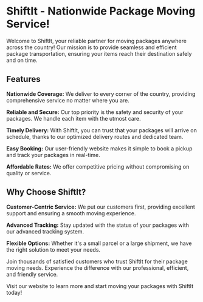 # ShiftIt - Nationwide Package Moving Service!

Welcome to ShiftIt, your reliable partner for moving packages anywhere across the country! Our mission is to provide seamless and efficient package transportation, ensuring your items reach their destination safely and on time.

## Features
**Nationwide Coverage:** We deliver to every corner of the country, providing comprehensive service no matter where you are. 

**Reliable and Secure:** Our top priority is the safety and security of your packages. We handle each item with the utmost care.

**Timely Delivery:** With ShiftIt, you can trust that your packages will arrive on schedule, thanks to our optimized delivery routes and dedicated team.

**Easy Booking:** Our user-friendly website makes it simple to book a pickup and track your packages in real-time.

**Affordable Rates:** We offer competitive pricing without compromising on quality or service.

## Why Choose ShiftIt?
**Customer-Centric Service:** We put our customers first, providing excellent support and ensuring a smooth moving experience.

**Advanced Tracking:** Stay updated with the status of your packages with our advanced tracking system.

**Flexible Options:** Whether it's a small parcel or a large shipment, we have the right solution to meet your needs.

Join thousands of satisfied customers who trust ShiftIt for their package moving needs. Experience the difference with our professional, efficient, and friendly service.

Visit our website to learn more and start moving your packages with ShiftIt today!


